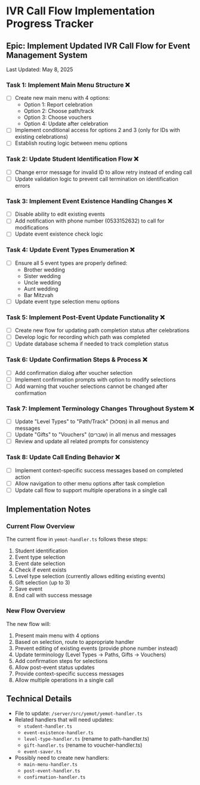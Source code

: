 # IVR Call Flow Implementation Progress Tracker

## Epic: Implement Updated IVR Call Flow for Event Management System

Last Updated: May 8, 2025

### Task 1: Implement Main Menu Structure ❌
- [ ] Create new main menu with 4 options:
  - Option 1: Report celebration
  - Option 2: Choose path/track
  - Option 3: Choose vouchers
  - Option 4: Update after celebration
- [ ] Implement conditional access for options 2 and 3 (only for IDs with existing celebrations)
- [ ] Establish routing logic between menu options

### Task 2: Update Student Identification Flow ❌
- [ ] Change error message for invalid ID to allow retry instead of ending call
- [ ] Update validation logic to prevent call termination on identification errors

### Task 3: Implement Event Existence Handling Changes ❌
- [ ] Disable ability to edit existing events
- [ ] Add notification with phone number (0533152632) to call for modifications
- [ ] Update event existence check logic

### Task 4: Update Event Types Enumeration ❌
- [ ] Ensure all 5 event types are properly defined:
  - Brother wedding
  - Sister wedding
  - Uncle wedding
  - Aunt wedding
  - Bar Mitzvah
- [ ] Update event type selection menu options

### Task 5: Implement Post-Event Update Functionality ❌
- [ ] Create new flow for updating path completion status after celebrations
- [ ] Develop logic for recording which path was completed
- [ ] Update database schema if needed to track completion status

### Task 6: Update Confirmation Steps & Process ❌
- [ ] Add confirmation dialog after voucher selection
- [ ] Implement confirmation prompts with option to modify selections
- [ ] Add warning that voucher selections cannot be changed after confirmation

### Task 7: Implement Terminology Changes Throughout System ❌
- [ ] Update "Level Types" to "Path/Track" (מסלול) in all menus and messages
- [ ] Update "Gifts" to "Vouchers" (שוברים) in all menus and messages
- [ ] Review and update all related prompts for consistency

### Task 8: Update Call Ending Behavior ❌
- [ ] Implement context-specific success messages based on completed action
- [ ] Allow navigation to other menu options after task completion
- [ ] Update call flow to support multiple operations in a single call

## Implementation Notes

### Current Flow Overview
The current flow in `yemot-handler.ts` follows these steps:
1. Student identification
2. Event type selection
3. Event date selection
4. Check if event exists
5. Level type selection (currently allows editing existing events)
6. Gift selection (up to 3)
7. Save event
8. End call with success message

### New Flow Overview
The new flow will:
1. Present main menu with 4 options
2. Based on selection, route to appropriate handler
3. Prevent editing of existing events (provide phone number instead)
4. Update terminology (Level Types → Paths, Gifts → Vouchers)
5. Add confirmation steps for selections
6. Allow post-event status updates
7. Provide context-specific success messages
8. Allow multiple operations in a single call

## Technical Details
- File to update: `/server/src/yemot/yemot-handler.ts`
- Related handlers that will need updates:
  - `student-handler.ts`
  - `event-existence-handler.ts`
  - `level-type-handler.ts` (rename to path-handler.ts)
  - `gift-handler.ts` (rename to voucher-handler.ts)
  - `event-saver.ts`
- Possibly need to create new handlers:
  - `main-menu-handler.ts`
  - `post-event-handler.ts`
  - `confirmation-handler.ts`